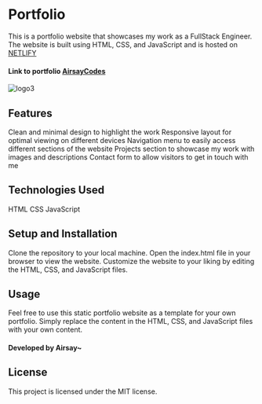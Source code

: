 # Portfolio
This is a portfolio website that showcases my work as a FullStack Engineer. The website is built using HTML, CSS, and JavaScript and is hosted on <a href="https://www.netlify.com/">NETLIFY</a>

#### **Link to portfolio** <a href="https://airsay.netlify.app/">AirsayCodes</a>
![logo3](https://user-images.githubusercontent.com/107049081/227985195-1588ac96-3ca1-4a8b-bc3a-80933354c744.png)


## Features
Clean and minimal design to highlight the work
Responsive layout for optimal viewing on different devices
Navigation menu to easily access different sections of the website
Projects section to showcase my work with images and descriptions
Contact form to allow visitors to get in touch with me
## Technologies Used
HTML
CSS
JavaScript

## Setup and Installation
Clone the repository to your local machine.
Open the index.html file in your browser to view the website.
Customize the website to your liking by editing the HTML, CSS, and JavaScript files.
## Usage
Feel free to use this static portfolio website as a template for your own portfolio. Simply replace the content in the HTML, CSS, and JavaScript files with your own content.


#### Developed by Airsay~
## License
This project is licensed under the MIT license.
